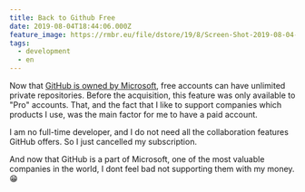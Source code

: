 ```yaml
---
title: Back to Github Free
date: 2019-08-04T18:44:06.000Z
feature_image: https://rmbr.eu/file/dstore/19/8/Screen-Shot-2019-08-04-at-19.59.48.png
tags:
  - development
  - en
---
```


Now that [GitHub is owned by Microsoft](https://blogs.microsoft.com/blog/2018/06/04/microsoft-github-empowering-developers/), free accounts can have unlimited private repositories. Before the acquisition, this feature was only available to "Pro" accounts. That, and the fact that I like to support companies which products I use, was the main factor for me to have a paid account.

I am no full-time developer, and I do not need all the collaboration features GitHub offers. So I just cancelled my subscription. 

And now that GitHub is a part of Microsoft, one of the most valuable companies in the world, I dont feel bad not supporting them with my money. 😁
